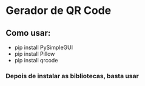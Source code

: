 # Gerador de QR Code

## Como usar:
  - pip install PySimpleGUI
  - pip install Pillow
  - pip install qrcode

### Depois de instalar as bibliotecas, basta usar
